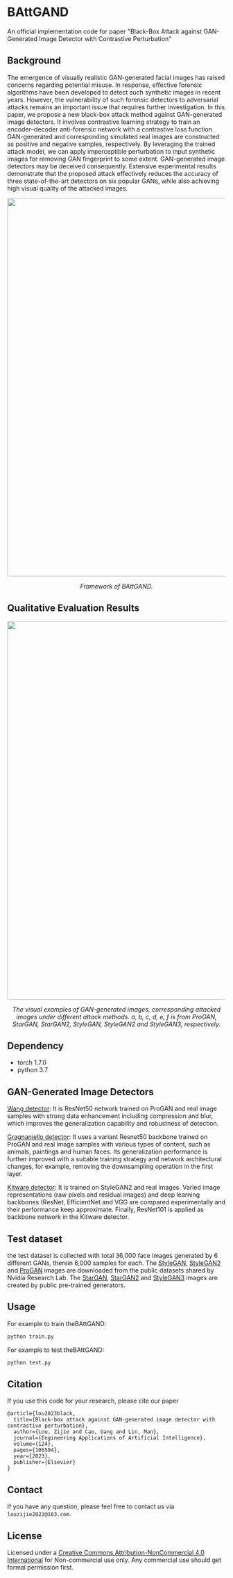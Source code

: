 # BAttGAND

An official implementation code for paper "Black-Box Attack against GAN-Generated Image Detector with Contrastive Perturbation"

## Background
The emergence of visually realistic GAN-generated facial images has raised concerns regarding potential misuse. In response, effective forensic algorithms have been developed to detect such synthetic images in recent years. However, the vulnerability of such forensic detectors to adversarial attacks remains an important issue that requires further investigation. In this paper, we propose a new black-box attack method against GAN-generated image detectors. It involves contrastive learning strategy to train an encoder–decoder anti-forensic network with a contrastive loss function. GAN-generated and corresponding simulated real images are constructed as positive and negative samples, respectively. By leveraging the trained attack model, we can apply imperceptible perturbation to input synthetic images for removing GAN fingerprint to some extent. GAN-generated image detectors may be deceived consequently. Extensive experimental results demonstrate that the proposed attack effectively reduces the accuracy of three state-of-the-art detectors on six popular GANs, while also achieving high visual quality of the attacked images.

<p align='center'>  
  <img src='./images/Fig.1.png' width='870'/>
</p>
<p align='center'>  
  <em>Framework of BAttGAND.</em>
</p>

## Qualitative Evaluation Results

<p align='center'>  
  <img src='./images/Fig.2.png' width='870'/>
</p>
<p align='center'>  
  <em>The visual examples of GAN-generated images, corresponding attacked images under different attack methods. a, b, c, d, e, f is from ProGAN, StarGAN, StarGAN2, StyleGAN, StyleGAN2 and StyleGAN3, respectively.</em>
</p>




## Dependency
- torch 1.7.0
- python 3.7

## GAN-Generated Image Detectors

[Wang detector](https://github.com/PeterWang512/CNNDetection): It is ResNet50 network trained on ProGAN and real image samples with strong data enhancement including compression and blur, which improves the generalization capability and robustness of detection.

[Gragnaniello detector](https://github.com/grip-unina/GANimageDetection): It uses a variant Resnet50 backbone trained on ProGAN and real image samples with various types of content, such as animals, paintings and human faces. Its generalization performance is further improved with a suitable training strategy and network architectural changes, for example, removing the downsampling operation in the first layer. 

[Kitware detector](https://github.com/Kitware/generated-image-detection): It is trained on StyleGAN2 and real images. Varied image representations (raw pixels and residual images) and deep learning backbones (ResNet, EfficientNet and VGG are compared experimentally and their performance keep approximate. Finally, ResNet101 is applied as backbone network in the Kitware detector. 

## Test dataset
the test dataset is collected with total 36,000 face images generated by 6 different GANs, therein 6,000 samples for each. The [StyleGAN](https://github.com/NVlabs/stylegan), [StyleGAN2](https://github.com/NVlabs/stylegan2) and [ProGAN](https://github.com/tkarras/progressive_growing_of_gans) images are downloaded from the public datasets shared by Nvidia Research Lab. The [StarGAN](https://github.com/yunjey/stargan), [StarGAN2](https://github.com/clovaai/stargan-v2) and [StyleGAN3](https://github.com/NVlabs/stylegan3) images are created by public pre-trained generators.


## Usage

For example to train theBAttGAND:
```bash
python train.py
```

For example to test theBAttGAND:
```bash
python test.py
```


## Citation
If you use this code for your research, please cite our paper
```
@article{lou2023black,
  title={Black-box attack against GAN-generated image detector with contrastive perturbation},
  author={Lou, Zijie and Cao, Gang and Lin, Man},
  journal={Engineering Applications of Artificial Intelligence},
  volume={124},
  pages={106594},
  year={2023},
  publisher={Elsevier}
}
```

## Contact

If you have any question, please feel free to contact us via `louzijie2022@163.com`.

## License
Licensed under a [Creative Commons Attribution-NonCommercial 4.0 International](https://creativecommons.org/licenses/by-nc/4.0/) for Non-commercial use only.
Any commercial use should get formal permission first.